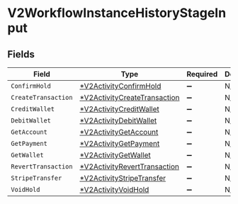 # V2WorkflowInstanceHistoryStageInput


## Fields

| Field                                                                              | Type                                                                               | Required                                                                           | Description                                                                        |
| ---------------------------------------------------------------------------------- | ---------------------------------------------------------------------------------- | ---------------------------------------------------------------------------------- | ---------------------------------------------------------------------------------- |
| `ConfirmHold`                                                                      | [*V2ActivityConfirmHold](../../models/shared/v2activityconfirmhold.md)             | :heavy_minus_sign:                                                                 | N/A                                                                                |
| `CreateTransaction`                                                                | [*V2ActivityCreateTransaction](../../models/shared/v2activitycreatetransaction.md) | :heavy_minus_sign:                                                                 | N/A                                                                                |
| `CreditWallet`                                                                     | [*V2ActivityCreditWallet](../../models/shared/v2activitycreditwallet.md)           | :heavy_minus_sign:                                                                 | N/A                                                                                |
| `DebitWallet`                                                                      | [*V2ActivityDebitWallet](../../models/shared/v2activitydebitwallet.md)             | :heavy_minus_sign:                                                                 | N/A                                                                                |
| `GetAccount`                                                                       | [*V2ActivityGetAccount](../../models/shared/v2activitygetaccount.md)               | :heavy_minus_sign:                                                                 | N/A                                                                                |
| `GetPayment`                                                                       | [*V2ActivityGetPayment](../../models/shared/v2activitygetpayment.md)               | :heavy_minus_sign:                                                                 | N/A                                                                                |
| `GetWallet`                                                                        | [*V2ActivityGetWallet](../../models/shared/v2activitygetwallet.md)                 | :heavy_minus_sign:                                                                 | N/A                                                                                |
| `RevertTransaction`                                                                | [*V2ActivityRevertTransaction](../../models/shared/v2activityreverttransaction.md) | :heavy_minus_sign:                                                                 | N/A                                                                                |
| `StripeTransfer`                                                                   | [*V2ActivityStripeTransfer](../../models/shared/v2activitystripetransfer.md)       | :heavy_minus_sign:                                                                 | N/A                                                                                |
| `VoidHold`                                                                         | [*V2ActivityVoidHold](../../models/shared/v2activityvoidhold.md)                   | :heavy_minus_sign:                                                                 | N/A                                                                                |